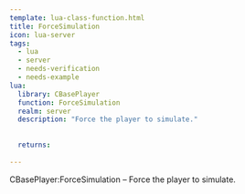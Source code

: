 ```yaml
---
template: lua-class-function.html
title: ForceSimulation
icon: lua-server
tags:
  - lua
  - server
  - needs-verification
  - needs-example
lua:
  library: CBasePlayer
  function: ForceSimulation
  realm: server
  description: "Force the player to simulate."
  
  
  returns:
    
---
```


<div class="lua__search__keywords">
CBasePlayer:ForceSimulation &#x2013; Force the player to simulate.
</div>
